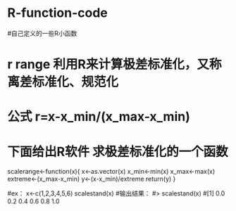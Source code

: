 # R-function-code
#自己定义的一些R小函数

# r range 利用R来计算极差标准化，又称离差标准化、规范化
# 公式 r=x-x_min/(x_max-x_min)
# 下面给出R软件 求极差标准化的一个函数
scalerange<-function(x){
  x<-as.vector(x)
  x_min<-min(x) 
  x_max<-max(x)
  extreme<-(x_max-x_min)
  y<-(x-x_min)/extreme
  return(y)
}

#ex：
x<-c(1,2,3,4,5,6)
scalestand(x)
#输出结果：
#> scalestand(x)
#[1] 0.0 0.2 0.4 0.6 0.8 1.0
